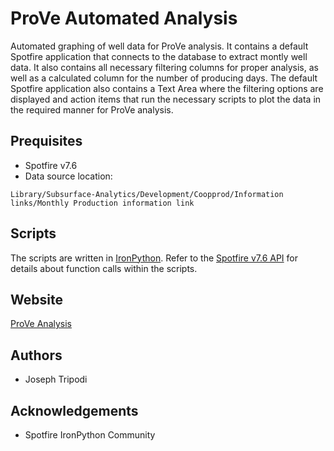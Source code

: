 # ProVe Automated Analysis
Automated graphing of well data for ProVe analysis. It contains a default Spotfire application that connects to the database to extract montly well data. It also contains all necessary filtering columns for proper analysis, as well as a calculated column for the number of producing days. The default Spotfire application also contains a Text Area where the filtering options are displayed and action items that run the necessary scripts to plot the data in the required manner for ProVe analysis.

## Prequisites
- Spotfire v7.6
- Data source location:
```
Library/Subsurface-Analytics/Development/Coopprod/Information links/Monthly Production information link
```

## Scripts
The scripts are written in [IronPython](http://ironpython.net/). Refer to the [Spotfire v7.6 API](https://docs.tibco.com/pub/doc_remote/spotfire/7.6.0/doc/api/) for details about function calls within the scripts. 

## Website
[ProVe Analysis](https://joseph-tripodi.github.io/prove-website/)

## Authors
- Joseph Tripodi

## Acknowledgements
- Spotfire IronPython Community